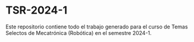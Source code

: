 # TSR-2024-1
Este repositorio contiene todo el trabajo generado para el curso de Temas Selectos de Mecatrónica (Robótica) en el semestre 2024-1.
